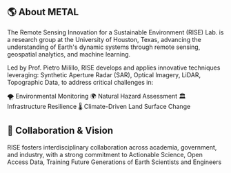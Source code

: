 ## 🌎 About METAL
The Remote Sensing Innovation for a Sustainable Environment (RISE) Lab. is a research group at the University of Houston, Texas, advancing the understanding of Earth's dynamic systems through remote sensing, geospatial analytics, and machine learning.

Led by Prof. Pietro Milillo, RISE develops and applies innovative techniques leveraging: Synthetic Aperture Radar (SAR), Optical Imagery, LiDAR, Topographic Data, to address critical challenges in:

🌪 Environmental Monitoring
🌍 Natural Hazard Assessment
🏛 Infrastructure Resilience
🌡 Climate-Driven Land Surface Change

## 🤝 Collaboration & Vision
RISE fosters interdisciplinary collaboration across academia, government, and industry, with a strong commitment to Actionable Science, Open Access Data, Training Future Generations of Earth Scientists and Engineers

